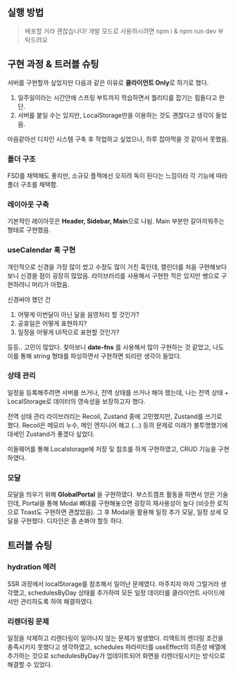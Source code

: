 ## 실행 방법

> 배포할 거라 괜찮습니다! 개발 모드로 사용하시려면 npm i & npm run dev 부탁드려요

## 구현 과정 & 트러블 슈팅

서버를 구현할까 싶었지만 다음과 같은 이유로 **클라이언트 Only**로 하기로 했다.
1. 일주일이라는 시간안에 스프링 부트까지 학습하면서 퀄리티를 잡기는 힘들다고 판단.
2. 서버를 붙일 수는 있지만, LocalStorage만을 이용하는 것도 괜찮다고 생각이 들었음.

마음같아선 디자인 시스템 구축 후 작업하고 싶었으나, 하루 잡아먹을 것 같아서 못했음.

###  폴더 구조
FSD를 채택해도 좋지만, 소규모 플젝에선 오히려 독이 된다는 느낌이라 각 기능에 따라 폴더 구조를 채택함. 

### 레이아웃 구축
기본적인 레이아웃은 **Header, Sidebar, Main**으로 나뉨.
Main 부분만 갈아끼워주는 형태로 구현했음.

### useCalendar 훅 구현
개인적으로 신경을 가장 많이 썼고 수정도 많이 거친 훅인데, 캘린더를 처음 구현해보다보니 신경쓸 점이 굉장히 많았음. 라이브러리를 사용해서 구현한 적은 있지만 쌩으로 구현하려니 머리가 아팠음.

신경써야 했던 건
1. 어떻게 이번달이 아닌 달을 음영처리 할 것인가?
2. 공휴일은 어떻게 표현하지?
3. 일정을 어떻게 UI적으로 표현할 것인가? 

등등.. 고민이 많았다.
찾아보니 **date-fns** 를 사용해서 많이 구현하는 것 같았고, 나도 이를 통해 string 형태를 파싱하면서 구현하면 되리란 생각이 들었다.

### 상태 관리
일정을 등록해주려면 서버를 쓰거나, 전역 상태를 쓰거나 해야 했는데, 나는 전역 상태 + LocalStorage로 데이터의 영속성을 보장하고자 했다.

전역 상태 관리 라이브러리는 Recoil, Zustand 중에 고민했지만, Zustand를 쓰기로 했다. Recoil은 메모리 누수, 메인 엔지니어 해고 (...) 등의 문제로 미래가 불투명했기에 대세인 Zustand가 좋겠다 싶었다.

미들웨어를 통해 Localstorage에 저장 및 참조를 하게 구현하였고, CRUD 기능을 구현하였다.

### 모달 

모달을 띄우기 위해 **GlobalPortal** 을 구현하였다. 부스트캠프 활동을 하면서 얻은 기술인데, Portal을 통해 Modal 뼈대를 구현해놓으면 굉장히 재사용성이 높다 (비슷한 로직으로 Toast도 구현하면 괜찮았음). 그 후 Modal을 활용해 일정 추가 모달, 일정 상세 모달을 구현했다. 디자인은 좀 손봐야 할듯 하다.


## 트러블 슈팅

### hydration 에러

SSR 과정에서 localStorage를 참조해서 일어난 문제였다. 마주치자 마자 그럴거라 생각했고, schedulesByDay 상태를 추가하여 모든 일정 데이터를 클라이언트 사이드에서만 관리하도록 하여 해결하였다.

### 리렌더링 문제

일정을 삭제하고 리렌더링이 일어나지 않는 문제가 발생했다. 리액트의 렌더링 조건을 충족시키지 못했다고 생각하였고, schedules 파라미터를 useEffect의 의존성 배열에 추가하는 것으로 schedulesByDay가 업데이트되어 화면을 리렌더링시키는 방식으로 해결할 수 있었다.
